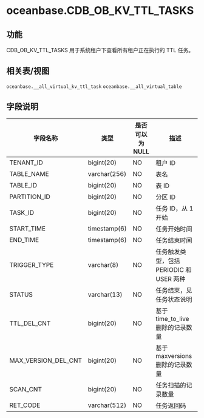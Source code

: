 # oceanbase.CDB_OB_KV_TTL_TASKS

## 功能
CDB_OB_KV_TTL_TASKS 用于系统租户下查看所有租户正在执行的 TTL 任务。
## 相关表/视图
`oceanbase.__all_virtual_kv_ttl_task`
`oceanbase.__all_virtual_table`
## 字段说明
| **字段名称** | **类型** | **是否可以为 NULL** | **描述** |
| --- | --- | --- | --- |
| TENANT_ID | bigint(20)  | NO | 租户 ID |
| TABLE_NAME | varchar(256) | NO | 表名 |
| TABLE_ID | bigint(20) | NO | 表 ID |
| PARTITION_ID | bigint(20) | NO | 分区 ID |
| TASK_ID | bigint(20) | NO | 任务 ID，从 1 开始 |
| START_TIME | timestamp(6) | NO | 任务开始时间 |
| END_TIME | timestamp(6) | NO | 任务结束时间 |
| TRIGGER_TYPE | varchar(8) | NO | 任务触发类型，包括 PERIODIC 和 USER 两种 |
| STATUS | varchar(13) | NO | 任务结束，见任务状态说明 |
| TTL_DEL_CNT | bigint(20) | NO | 基于 time_to_live 删除的记录数量 |
| MAX_VERSION_DEL_CNT | bigint(20) | NO | 基于 maxversions 删除的记录数量 |
| SCAN_CNT | bigint(20) | NO | 任务扫描的记录数量 |
| RET_CODE | varchar(512) | NO | 任务返回码 |

